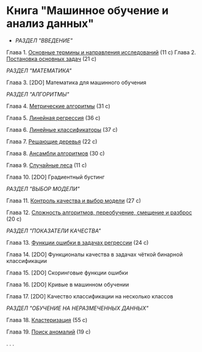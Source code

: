 # Книга "Машинное обучение и анализ данных"

* *РАЗДЕЛ "ВВЕДЕНИЕ"*

Глава 1. [Основные термины и направления исследований](book_011_intro_202309.pdf) (11 c)
Глава 2. [Постановка основных задач](book_020_MLintro_202406.pdf) (21 c)

*РАЗДЕЛ "МАТЕМАТИКА"*

Глава 3. [2DO] Математика для машинного обучения

*РАЗДЕЛ "АЛГОРИТМЫ"*

Глава 4. [Метрические алгоритмы](book_021_kNN_202413.pdf) (31 c)

Глава 5. [Линейная регрессия](book_043_linreg_202305.pdf) (36 c)

Глава 6. [Линейные классификаторы](book_023_linclass_202308.pdf) (37 с)

Глава 7. [Решающие деревья](book_044_trees_202305.pdf) (22 с)

Глава 8. [Ансамбли алгоритмов](book_030_ens_202409.pdf) (30 с)

Глава 9. [Случайные леса](book_031_rf_202403.pdf) (11 с)

Глава 10. [2DO] Градиентный бустинг

*РАЗДЕЛ "ВЫБОР МОДЕЛИ"*

Глава 11. [Контроль качества и выбор модели](book_053_control_202309.pdf) (27 с)

Глава 12. [Сложность алгоритмов, переобучение, смещение и разброс](book_048_bias_variance_202305.pdf) (20 c)

*РАЗДЕЛ "ПОКАЗАТЕЛИ КАЧЕСТВА"*

Глава 13. [Функции ошибки в задачах регрессии](book_071_regressionerrors_202306.pdf) (24 с)

Глава 14. [2DO] Функционалы качества в задачах чёткой бинарной классификации

Глава 15. [2DO] Скоринговые функции ошибки

Глава 16. [2DO] Кривые в машинном обучении

Глава 17. [2DO] Качество классификации на несколько классов

*РАЗДЕЛ "ОБУЧЕНИЕ НА НЕРАЗМЕЧЕННЫХ ДАННЫХ"*

Глава 18. [Кластеризация](book_081_cluster_202401.pdf) (55 c)

Глава 19. [Поиск аномалий](book_047_anomaly_06.pdf) (19 с)

. . .

